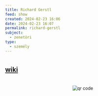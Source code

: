 ```yaml
---
title: Richard Gerstl
feed: show
created: 2024-02-23 16:06
date: 2024-02-23 16:07
permalink: richard-gerstl
subject:
  - zenetöri
type:
  - személy
---
```

# 
## [wiki](https://www.wikiwand.com/en/Richard_Gerstl)
#
<p style="text-align: center;"><img src="https://chart.googleapis.com/chart?cht=qr&chl=https://notes.andrasdenes.com/richard-gerstl&chs=180x180&choe=UTF-8&chld=L|2" alt="qr code"></p>

